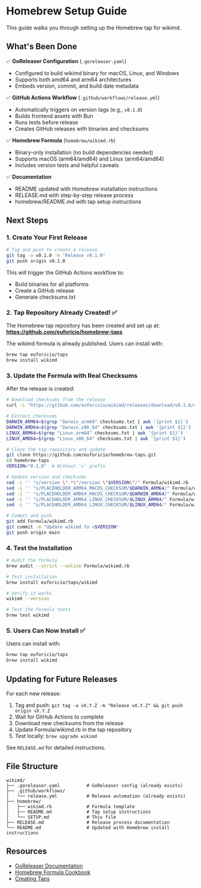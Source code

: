 # Homebrew Setup Guide

This guide walks you through setting up the Homebrew tap for wikimd.

## What's Been Done

✅ **GoReleaser Configuration** (`.goreleaser.yaml`)
  - Configured to build wikimd binary for macOS, Linux, and Windows
  - Supports both amd64 and arm64 architectures
  - Embeds version, commit, and build date metadata

✅ **GitHub Actions Workflow** (`.github/workflows/release.yml`)
  - Automatically triggers on version tags (e.g., `v0.1.0`)
  - Builds frontend assets with Bun
  - Runs tests before release
  - Creates GitHub releases with binaries and checksums

✅ **Homebrew Formula** (`homebrew/wikimd.rb`)
  - Binary-only installation (no build dependencies needed)
  - Supports macOS (arm64/amd64) and Linux (arm64/amd64)
  - Includes version tests and helpful caveats

✅ **Documentation**
  - README updated with Homebrew installation instructions
  - RELEASE.md with step-by-step release process
  - homebrew/README.md with tap setup instructions

## Next Steps

### 1. Create Your First Release

```bash
# Tag and push to create a release
git tag -a v0.1.0 -m "Release v0.1.0"
git push origin v0.1.0
```

This will trigger the GitHub Actions workflow to:
- Build binaries for all platforms
- Create a GitHub release
- Generate checksums.txt

### 2. Tap Repository Already Created! ✅

The Homebrew tap repository has been created and set up at:
**https://github.com/euforicio/homebrew-taps**

The wikimd formula is already published. Users can install with:

```bash
brew tap euforicio/taps
brew install wikimd
```

### 3. Update the Formula with Real Checksums

After the release is created:

```bash
# Download checksums from the release
curl -L "https://github.com/euforicio/wikimd/releases/download/v0.1.0/checksums.txt" -o checksums.txt

# Extract checksums
DARWIN_ARM64=$(grep "Darwin_arm64" checksums.txt | awk '{print $1}')
DARWIN_AMD64=$(grep "Darwin_x86_64" checksums.txt | awk '{print $1}')
LINUX_ARM64=$(grep "Linux_arm64" checksums.txt | awk '{print $1}')
LINUX_AMD64=$(grep "Linux_x86_64" checksums.txt | awk '{print $1}')

# Clone the tap repository and update
git clone https://github.com/euforicio/homebrew-taps.git
cd homebrew-taps
VERSION="0.1.0"  # Without 'v' prefix

# Update version and checksums
sed -i '' "s/version \".*\"/version \"$VERSION\"/" Formula/wikimd.rb
sed -i '' "s/PLACEHOLDER_ARM64_MACOS_CHECKSUM/$DARWIN_ARM64/" Formula/wikimd.rb
sed -i '' "s/PLACEHOLDER_AMD64_MACOS_CHECKSUM/$DARWIN_AMD64/" Formula/wikimd.rb
sed -i '' "s/PLACEHOLDER_ARM64_LINUX_CHECKSUM/$LINUX_ARM64/" Formula/wikimd.rb
sed -i '' "s/PLACEHOLDER_AMD64_LINUX_CHECKSUM/$LINUX_AMD64/" Formula/wikimd.rb

# Commit and push
git add Formula/wikimd.rb
git commit -m "Update wikimd to v$VERSION"
git push origin main
```

### 4. Test the Installation

```bash
# Audit the formula
brew audit --strict --online Formula/wikimd.rb

# Test installation
brew install euforicio/taps/wikimd

# Verify it works
wikimd --version

# Test the formula tests
brew test wikimd
```

### 5. Users Can Now Install ✅

Users can install with:

```bash
brew tap euforicio/taps
brew install wikimd
```

## Updating for Future Releases

For each new release:

1. Tag and push: `git tag -a vX.Y.Z -m "Release vX.Y.Z" && git push origin vX.Y.Z`
2. Wait for GitHub Actions to complete
3. Download new checksums from the release
4. Update Formula/wikimd.rb in the tap repository
5. Test locally: `brew upgrade wikimd`

See `RELEASE.md` for detailed instructions.

## File Structure

```
wikimd/
├── .goreleaser.yaml          # GoReleaser config (already exists)
├── .github/workflows/
│   └── release.yml           # Release automation (already exists)
├── homebrew/
│   ├── wikimd.rb             # Formula template
│   ├── README.md             # Tap setup instructions
│   └── SETUP.md              # This file
├── RELEASE.md                # Release process documentation
└── README.md                 # Updated with Homebrew install instructions
```

## Resources

- [GoReleaser Documentation](https://goreleaser.com/)
- [Homebrew Formula Cookbook](https://docs.brew.sh/Formula-Cookbook)
- [Creating Taps](https://docs.brew.sh/How-to-Create-and-Maintain-a-Tap)
